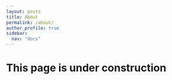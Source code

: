 ```yaml
---
layout: posts
title: About
permalink: /about/
author_profile: true
sidebar:
  nav: "docs"
---
```


# This page is under construction
